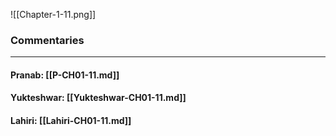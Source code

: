 ![[Chapter-1-11.png]]

### Commentaries

---

#### Pranab: [[P-CH01-11.md]]

#### Yukteshwar: [[Yukteshwar-CH01-11.md]]

#### Lahiri: [[Lahiri-CH01-11.md]]
